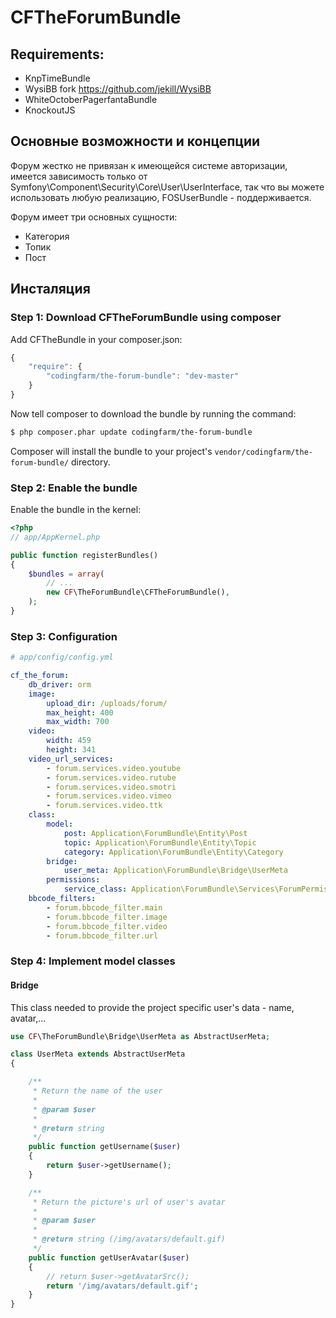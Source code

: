 CFTheForumBundle
================

Requirements:
-------------

- KnpTimeBundle
- WysiBB fork https://github.com/jekill/WysiBB
- WhiteOctoberPagerfantaBundle
- KnockoutJS


Основные возможности и концепции
--------------------------------

Форум жестко не привязан к имеющейся системе авторизации, имеется зависимость только
от Symfony\Component\Security\Core\User\UserInterface, так что вы можете использовать любую реализацию,
FOSUserBundle - поддерживается.


Форум имеет три основных сущности:

- Категория
- Топик
- Пост

Инсталяция
----------

### Step 1: Download CFTheForumBundle using composer

Add CFTheBundle in your composer.json:

```js
{
    "require": {
        "codingfarm/the-forum-bundle": "dev-master"
    }
}
```

Now tell composer to download the bundle by running the command:

``` bash
$ php composer.phar update codingfarm/the-forum-bundle
```

Composer will install the bundle to your project's `vendor/codingfarm/the-forum-bundle/` directory.

### Step 2: Enable the bundle

Enable the bundle in the kernel:

```php
<?php
// app/AppKernel.php

public function registerBundles()
{
    $bundles = array(
        // ...
        new CF\TheForumBundle\CFTheForumBundle(),
    );
}
```

### Step 3: Configuration
```yml
# app/config/config.yml

cf_the_forum:
    db_driver: orm
    image:
        upload_dir: /uploads/forum/
        max_height: 400
        max_width: 700
    video:
        width: 459
        height: 341
    video_url_services:
        - forum.services.video.youtube
        - forum.services.video.rutube
        - forum.services.video.smotri
        - forum.services.video.vimeo
        - forum.services.video.ttk
    class:
        model:
            post: Application\ForumBundle\Entity\Post
            topic: Application\ForumBundle\Entity\Topic
            category: Application\ForumBundle\Entity\Category
        bridge:
            user_meta: Application\ForumBundle\Bridge\UserMeta
        permissions:
            service_class: Application\ForumBundle\Services\ForumPermissions
    bbcode_filters:
        - forum.bbcode_filter.main
        - forum.bbcode_filter.image
        - forum.bbcode_filter.video
        - forum.bbcode_filter.url
```

### Step 4: Implement model classes

#### Bridge

This class needed to provide the project specific user's data - name, avatar,...

```php
use CF\TheForumBundle\Bridge\UserMeta as AbstractUserMeta;

class UserMeta extends AbstractUserMeta
{

    /**
     * Return the name of the user
     *
     * @param $user
     *
     * @return string
     */
    public function getUsername($user)
    {
        return $user->getUsername();
    }

    /**
     * Return the picture's url of user's avatar
     *
     * @param $user
     *
     * @return string (/img/avatars/default.gif)
     */
    public function getUserAvatar($user)
    {
        // return $user->getAvatarSrc();
        return '/img/avatars/default.gif';
    }
}
```


